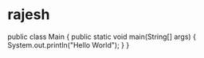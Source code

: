 # rajesh
public class Main
{
	public static void main(String[] args) {
		System.out.println("Hello World");
	}
}
